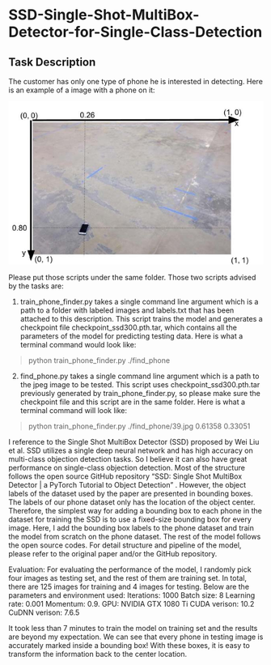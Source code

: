 # SSD-Single-Shot-MultiBox-Detector-for-Single-Class-Detection

## Task Description
The customer has only one type of phone he is interested in detecting. Here is an example of a image with a phone on it:

![img](/img/find_phone_example.jpg "Example")

Please put those scripts under the same folder. Those two scripts advised by the tasks are:
1) train_phone_finder.py takes a single command line argument which is a path to a folder with labeled images and labels.txt that has been attached to this description. This script trains the model and generates a checkpoint file checkpoint_ssd300.pth.tar, which contains all the parameters of the model for predicting testing data. Here is what a terminal command would look like:
> python train_phone_finder.py ./find_phone
2) find_phone.py takes a single command line argument which is a path to the jpeg image to be tested. This script uses checkpoint_ssd300.pth.tar previously generated by train_phone_finder.py, so please make sure the checkpoint file and this script are in the same folder. Here is what a terminal command will look like:
> python train_phone_finder.py ./find_phone/39.jpg
0.61358 0.33051

I reference to the Single Shot MultiBox Detector (SSD) proposed by Wei Liu et al.  SSD utilizes a single deep neural network and has high accuracy on multi-class objection detection tasks. So I believe it can also have great performance on single-class objection detection. 
Most of the structure follows the open source GitHub repository “SSD: Single Shot MultiBox Detector | a PyTorch Tutorial to Object Detection”  . However, the object labels of the dataset used by the paper are presented in bounding boxes. The labels of our phone dataset only has the location of the object center. Therefore, the simplest way for adding a bounding box to each phone in the dataset for training the SSD is to use a fixed-size bounding box for every image. Here, I add the bounding box labels to the phone dataset and train the model from scratch on the phone dataset. The rest of the model follows the open source codes. For detail structure and pipeline of the model, please refer to the original paper and/or the GitHub repository.

Evaluation:
For evaluating the performance of the model, I randomly pick four images as testing set, and the rest of them are training set. In total, there are 125 images for training and 4 images for testing. Below are the parameters and environment used:
Iterations: 1000
Batch size: 8
Learning rate: 0.001
Momentum: 0.9.
GPU: NVIDIA GTX 1080 Ti
CUDA verison: 10.2
CuDNN verison: 7.6.5

It took less than 7 minutes to train the model on training set and the results are beyond my expectation. We can see that every phone in testing image is accurately marked inside a bounding box! With these boxes, it is easy to transform the information back to the center location.
